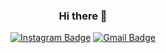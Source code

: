 <div align=center>

### Hi there 👋


 
  
[![Instagram Badge](https://img.shields.io/badge/-Instagram-dd2a7b?style=flat-square&logo=instagram&logoColor=white&link=https://www.instagram.com/bk_hoon)](https://www.instagram.com/bk_hoon) 
[![Gmail Badge](https://img.shields.io/badge/-Naver-2db400?style=flat-square&logo=Gmail&logoColor=white&link=mailto:rlgns1129@naver.com)](mailto:rlgns1129@naver.com)
</div>


<!--
**qorlgns1/qorlgns1** is a ✨ _special_ ✨ repository because its `README.md` (this file) appears on your GitHub profile.

Here are some ideas to get you started:

- 🔭 I’m currently working on ...
- 🌱 I’m currently learning ...
- 👯 I’m looking to collaborate on ...
- 🤔 I’m looking for help with ...
- 💬 Ask me about ...
- 📫 How to reach me: ...
- 😄 Pronouns: ...
- ⚡ Fun fact: ...
-->
